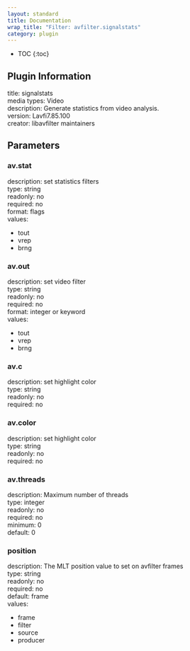 ```yaml
---
layout: standard
title: Documentation
wrap_title: "Filter: avfilter.signalstats"
category: plugin
---
```

* TOC
{:toc}

## Plugin Information

title: signalstats  
media types:
Video  
description: Generate statistics from video analysis.  
version: Lavfi7.85.100  
creator: libavfilter maintainers  

## Parameters

### av.stat

  
description:
set statistics filters  
type: string  
readonly: no  
required: no  
format: flags  
values:  

* tout
* vrep
* brng

### av.out

  
description:
set video filter  
type: string  
readonly: no  
required: no  
format: integer or keyword  
values:  

* tout
* vrep
* brng

### av.c

  
description:
set highlight color  
type: string  
readonly: no  
required: no  

### av.color

  
description:
set highlight color  
type: string  
readonly: no  
required: no  

### av.threads

  
description:
Maximum number of threads  
type: integer  
readonly: no  
required: no  
minimum: 0  
default: 0  

### position

  
description:
The MLT position value to set on avfilter frames  
type: string  
readonly: no  
required: no  
default: frame  
values:  

* frame
* filter
* source
* producer

